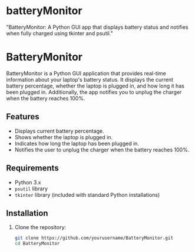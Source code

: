 # batteryMonitor
"BatteryMonitor: A Python GUI app that displays battery status and notifies when fully charged using tkinter and psutil."

# BatteryMonitor

BatteryMonitor is a Python GUI application that provides real-time information about your laptop's battery status. It displays the current battery percentage, whether the laptop is plugged in, and how long it has been plugged in. Additionally, the app notifies you to unplug the charger when the battery reaches 100%.

## Features

- Displays current battery percentage.
- Shows whether the laptop is plugged in.
- Indicates how long the laptop has been plugged in.
- Notifies the user to unplug the charger when the battery reaches 100%.

## Requirements

- Python 3.x
- `psutil` library
- `tkinter` library (included with standard Python installations)

## Installation

1. Clone the repository:
   ```sh
   git clone https://github.com/yourusername/BatteryMonitor.git
   cd BatteryMonitor